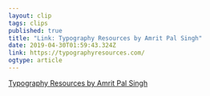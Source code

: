 ```yaml
---
layout: clip 
tags: clips 
published: true 
title: "Link: Typography Resources by Amrit Pal Singh" 
date: 2019-04-30T01:59:43.324Z 
link: https://typographyresources.com/ 
ogtype: article 
---
```

[Typography Resources by Amrit Pal Singh](https://typographyresources.com/) 
